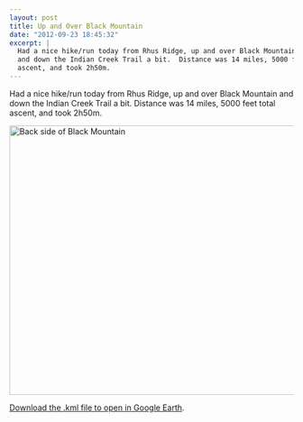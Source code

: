 ```yaml
---
layout: post
title: Up and Over Black Mountain
date: "2012-09-23 18:45:32"
excerpt: |
  Had a nice hike/run today from Rhus Ridge, up and over Black Mountain
  and down the Indian Creek Trail a bit.  Distance was 14 miles, 5000 feet total
  ascent, and took 2h50m.
---
```


Had a nice hike/run today from Rhus Ridge, up and over Black Mountain and down the Indian Creek Trail a bit. Distance was 14 miles, 5000 feet total ascent, and took 2h50m.

<a href="http://www.flickr.com/photos/thenobot/8016529292/" title="Back side of Black Mountain by thenobot, on Flickr"><img src="https://farm9.staticflickr.com/8305/8016529292_1df1b6f5e1_z.jpg" width="640" height="478" alt="Back side of Black Mountain"></a>

<a href="/20120923-rhus_ridge_over_black_mountain.kml">Download the .kml file to open in Google Earth</a>.
